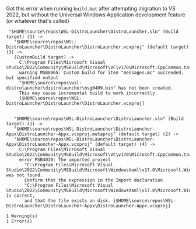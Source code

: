 Got this error when running `build.bat` after attempting migration to VS 2022, but without the Universal Windows Application development feature (or whatever that's called)

     "$HOME\source\repos\WSL-DistroLauncher\DistroLauncher.sln" (Build target) (1) ->
       "$HOME\source\repos\WSL-DistroLauncher\DistroLauncher\DistroLauncher.vcxproj" (default target) (3) ->
       (CustomBuild target) ->
         C:\Program Files\Microsoft Visual Studio\2022\Community\MSBuild\Microsoft\VC\v170\Microsoft.CppCommon.targets(247,5): 
         warning MSB8065: Custom build for item "messages.mc" succeeded, but specified output 
         "$HOME\source\repos\wsl-distrolauncher\distrolauncher\msg0409.bin" has not been created.
         This may cause incremental build to work incorrectly. 
         [$HOME\source\repos\WSL-DistroLauncher\DistroLauncher\DistroLauncher.vcxproj]


       "$HOME\source\repos\WSL-DistroLauncher\DistroLauncher.sln" (Build target) (1) ->
       "$HOME\source\repos\WSL-DistroLauncher\DistroLauncher-Appx\DistroLauncher-Appx.vcxproj.metaproj" (default target) (2) ->
       "$HOME\source\repos\WSL-DistroLauncher\DistroLauncher-Appx\DistroLauncher-Appx.vcxproj" (default target) (4) ->
         C:\Program Files\Microsoft Visual Studio\2022\Community\MSBuild\Microsoft\VC\v170\Microsoft.CppCommon.targets(2645,3): 
         error MSB4019: The imported project 
           "C:\Program Files\Microsoft Visual Studio\2022\Community\MSBuild\Microsoft\WindowsXaml\v17.0\Microsoft.Windows.UI.Xaml.Cpp.targets" was not found. 
           Confirm that the expression in the Import declaration 
           "C:\Program Files\Microsoft Visual Studio\2022\Community\MSBuild\Microsoft\WindowsXaml\v17.0\Microsoft.Windows.UI.Xaml.Cpp.targets" is correct, 
           and that the file exists on disk. [$HOME\source\repos\WSL-DistroLauncher\DistroLauncher-Appx\DistroLauncher-Appx.vcxproj]

    1 Warning(s)
    1 Error(s)